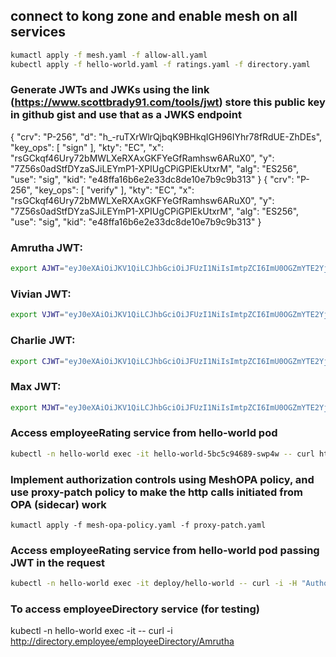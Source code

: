 
## connect to kong zone and enable mesh on all services

``` bash
kumactl apply -f mesh.yaml -f allow-all.yaml
kubectl apply -f hello-world.yaml -f ratings.yaml -f directory.yaml
```
### Generate JWTs and JWKs using the link (https://www.scottbrady91.com/tools/jwt) store this public key in github gist and use that as a JWKS endpoint
{
  "crv": "P-256",
  "d": "h_-ruTXrWlrQjbqK9BHkqIGH96IYhr78fRdUE-ZhDEs",
  "key_ops": [
    "sign"
  ],
  "kty": "EC",
  "x": "rsGCkqf46Ury72bMWLXeRXAxGKFYeGfRamhsw6ARuX0",
  "y": "7Z56s0adStfDYzaSJiLEYmP1-XPIUgCPiGPlEkUtxrM",
  "alg": "ES256",
  "use": "sig",
  "kid": "e48ffa16b6e2e33dc8de10e7b9c9b313"
}
{
  "crv": "P-256",
  "key_ops": [
    "verify"
  ],
  "kty": "EC",
  "x": "rsGCkqf46Ury72bMWLXeRXAxGKFYeGfRamhsw6ARuX0",
  "y": "7Z56s0adStfDYzaSJiLEYmP1-XPIUgCPiGPlEkUtxrM",
  "alg": "ES256",
  "use": "sig",
  "kid": "e48ffa16b6e2e33dc8de10e7b9c9b313"
}

### Amrutha JWT:
``` bash
export AJWT="eyJ0eXAiOiJKV1QiLCJhbGciOiJFUzI1NiIsImtpZCI6ImU0OGZmYTE2YjZlMmUzM2RjOGRlMTBlN2I5YzliMzEzIn0.eyJzdWIiOiIxMjMifQ.dvT8cH7Y6Fo7pK02W14GctdJ7y_G1N98g_5HSCDcbQpyj9dJfivXgstygVcjcy5VuRYTKDMrnBKrsypg2YSnqg"
```

### Vivian JWT:
``` bash
export VJWT="eyJ0eXAiOiJKV1QiLCJhbGciOiJFUzI1NiIsImtpZCI6ImU0OGZmYTE2YjZlMmUzM2RjOGRlMTBlN2I5YzliMzEzIn0.eyJzdWIiOiIyMzQifQ.j0RLUboOebUrrAq3_R0DHsM3v9wvlgoS7cTSq2pzhsFt9-oWo7DBnwMBo71Z98suz1YOduWr8dVSOsN_bOO3Cg"
```

### Charlie JWT:
``` bash
export CJWT="eyJ0eXAiOiJKV1QiLCJhbGciOiJFUzI1NiIsImtpZCI6ImU0OGZmYTE2YjZlMmUzM2RjOGRlMTBlN2I5YzliMzEzIn0.eyJzdWIiOiIzNDUifQ.kV06r6d7sR6CprInBmLWn4-PEiUHJHLmrUky4MdTFscOZcGKAkfWn1iaZafU_u_wHmAnrD1s-6VKv39B9FlpXw"
```
### Max JWT:
``` bash
export MJWT="eyJ0eXAiOiJKV1QiLCJhbGciOiJFUzI1NiIsImtpZCI6ImU0OGZmYTE2YjZlMmUzM2RjOGRlMTBlN2I5YzliMzEzIn0.eyJzdWIiOiI0NTYifQ.SlO8E-By6-expk2JgYdJWWi_QjDdSKrH-dj3eaTMH_nRIFkw2A86YlfC9bUyUY75UVGqnzjyHg61492Xx3JFrg"
```
### Access employeeRating service from hello-world pod

```bash
kubectl -n hello-world exec -it hello-world-5bc5c94689-swp4w -- curl http://ratings.employee/employeeRating/Amrutha
```
### Implement authorization controls using MeshOPA policy, and use proxy-patch policy to make the http calls initiated from OPA (sidecar) work
```kumactl apply -f mesh-opa-policy.yaml -f proxy-patch.yaml ```

### Access employeeRating service from hello-world pod passing JWT in the request
```bash
kubectl -n hello-world exec -it deploy/hello-world -- curl -i -H "Authorization: Bearer $AJWT" http://ratings.employee/employeeRating/Amrutha
```
### To access employeeDirectory service (for testing)
kubectl -n hello-world exec -it <hello-world-pod> -- curl -i http://directory.employee/employeeDirectory/Amrutha